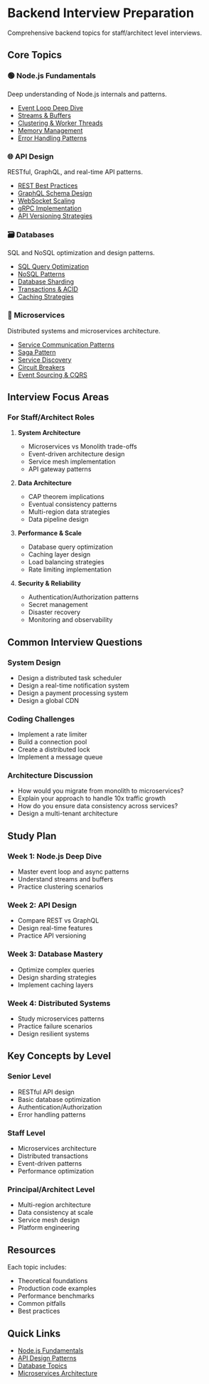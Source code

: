 # Backend Interview Preparation

Comprehensive backend topics for staff/architect level interviews.

## Core Topics

### 🟢 Node.js Fundamentals
Deep understanding of Node.js internals and patterns.

- [Event Loop Deep Dive](./node-fundamentals/event-loop.md)
- [Streams & Buffers](./node-fundamentals/streams.md)
- [Clustering & Worker Threads](./node-fundamentals/clustering.md)
- [Memory Management](./node-fundamentals/memory-management.md)
- [Error Handling Patterns](./node-fundamentals/error-handling.md)

### 🌐 API Design
RESTful, GraphQL, and real-time API patterns.

- [REST Best Practices](./api-design/rest-best-practices.md)
- [GraphQL Schema Design](./api-design/graphql-schemas.md)
- [WebSocket Scaling](./api-design/websockets.md)
- [gRPC Implementation](./api-design/grpc.md)
- [API Versioning Strategies](./api-design/versioning.md)

### 🗃️ Databases
SQL and NoSQL optimization and design patterns.

- [SQL Query Optimization](./databases/sql-optimization.md)
- [NoSQL Patterns](./databases/nosql-patterns.md)
- [Database Sharding](./databases/sharding.md)
- [Transactions & ACID](./databases/transactions.md)
- [Caching Strategies](./databases/caching.md)

### 🔧 Microservices
Distributed systems and microservices architecture.

- [Service Communication Patterns](./microservices/communication.md)
- [Saga Pattern](./microservices/saga-pattern.md)
- [Service Discovery](./microservices/service-discovery.md)
- [Circuit Breakers](./microservices/circuit-breakers.md)
- [Event Sourcing & CQRS](./microservices/event-sourcing.md)

## Interview Focus Areas

### For Staff/Architect Roles

1. **System Architecture**
   - Microservices vs Monolith trade-offs
   - Event-driven architecture design
   - Service mesh implementation
   - API gateway patterns

2. **Data Architecture**
   - CAP theorem implications
   - Eventual consistency patterns
   - Multi-region data strategies
   - Data pipeline design

3. **Performance & Scale**
   - Database query optimization
   - Caching layer design
   - Load balancing strategies
   - Rate limiting implementation

4. **Security & Reliability**
   - Authentication/Authorization patterns
   - Secret management
   - Disaster recovery
   - Monitoring and observability

## Common Interview Questions

### System Design
- Design a distributed task scheduler
- Design a real-time notification system
- Design a payment processing system
- Design a global CDN

### Coding Challenges
- Implement a rate limiter
- Build a connection pool
- Create a distributed lock
- Implement a message queue

### Architecture Discussion
- How would you migrate from monolith to microservices?
- Explain your approach to handle 10x traffic growth
- How do you ensure data consistency across services?
- Design a multi-tenant architecture

## Study Plan

### Week 1: Node.js Deep Dive
- Master event loop and async patterns
- Understand streams and buffers
- Practice clustering scenarios

### Week 2: API Design
- Compare REST vs GraphQL
- Design real-time features
- Practice API versioning

### Week 3: Database Mastery
- Optimize complex queries
- Design sharding strategies
- Implement caching layers

### Week 4: Distributed Systems
- Study microservices patterns
- Practice failure scenarios
- Design resilient systems

## Key Concepts by Level

### Senior Level
- RESTful API design
- Basic database optimization
- Authentication/Authorization
- Error handling patterns

### Staff Level
- Microservices architecture
- Distributed transactions
- Event-driven patterns
- Performance optimization

### Principal/Architect Level
- Multi-region architecture
- Data consistency at scale
- Service mesh design
- Platform engineering

## Resources

Each topic includes:
- Theoretical foundations
- Production code examples
- Performance benchmarks
- Common pitfalls
- Best practices

## Quick Links

- [Node.js Fundamentals](./node-fundamentals/)
- [API Design Patterns](./api-design/)
- [Database Topics](./databases/)
- [Microservices Architecture](./microservices/)